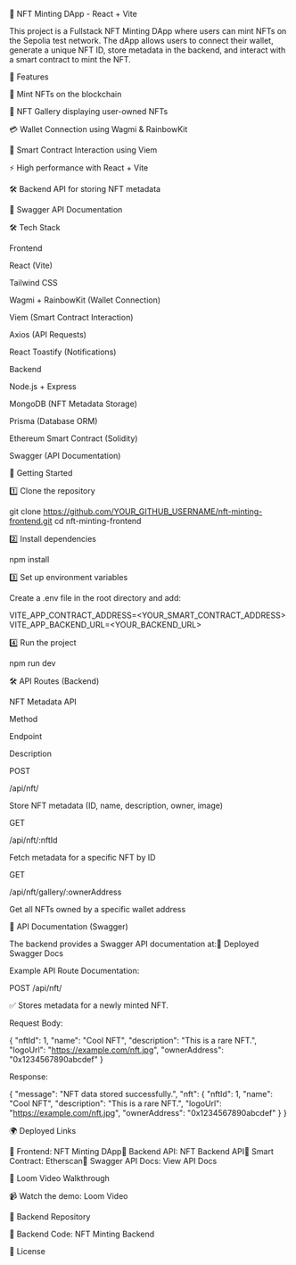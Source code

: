 🚀 NFT Minting DApp - React + Vite

This project is a Fullstack NFT Minting DApp where users can mint NFTs on the Sepolia test network. The dApp allows users to connect their wallet, generate a unique NFT ID, store metadata in the backend, and interact with a smart contract to mint the NFT.

📌 Features

🦄 Mint NFTs on the blockchain

🎨 NFT Gallery displaying user-owned NFTs

💳 Wallet Connection using Wagmi & RainbowKit

📡 Smart Contract Interaction using Viem

⚡ High performance with React + Vite

🛠 Backend API for storing NFT metadata

📝 Swagger API Documentation

🛠 Tech Stack

Frontend

React (Vite)

Tailwind CSS

Wagmi + RainbowKit (Wallet Connection)

Viem (Smart Contract Interaction)

Axios (API Requests)

React Toastify (Notifications)

Backend

Node.js + Express

MongoDB (NFT Metadata Storage)

Prisma (Database ORM)

Ethereum Smart Contract (Solidity)

Swagger (API Documentation)

🚀 Getting Started

1️⃣ Clone the repository

git clone https://github.com/YOUR_GITHUB_USERNAME/nft-minting-frontend.git
cd nft-minting-frontend

2️⃣ Install dependencies

npm install

3️⃣ Set up environment variables

Create a .env file in the root directory and add:

VITE_APP_CONTRACT_ADDRESS=<YOUR_SMART_CONTRACT_ADDRESS>
VITE_APP_BACKEND_URL=<YOUR_BACKEND_URL>

4️⃣ Run the project

npm run dev

🛠 API Routes (Backend)

NFT Metadata API

Method

Endpoint

Description

POST

/api/nft/

Store NFT metadata (ID, name, description, owner, image)

GET

/api/nft/:nftId

Fetch metadata for a specific NFT by ID

GET

/api/nft/gallery/:ownerAddress

Get all NFTs owned by a specific wallet address

📄 API Documentation (Swagger)

The backend provides a Swagger API documentation at:🔹 Deployed Swagger Docs

Example API Route Documentation:

POST /api/nft/

✅ Stores metadata for a newly minted NFT.

Request Body:

{
  "nftId": 1,
  "name": "Cool NFT",
  "description": "This is a rare NFT.",
  "logoUrl": "https://example.com/nft.jpg",
  "ownerAddress": "0x1234567890abcdef"
}

Response:

{
  "message": "NFT data stored successfully.",
  "nft": {
    "nftId": 1,
    "name": "Cool NFT",
    "description": "This is a rare NFT.",
    "logoUrl": "https://example.com/nft.jpg",
    "ownerAddress": "0x1234567890abcdef"
  }
}

🌍 Deployed Links

🔹 Frontend: NFT Minting DApp🔹 Backend API: NFT Backend API🔹 Smart Contract: Etherscan🔹 Swagger API Docs: View API Docs

🎥 Loom Video Walkthrough

📹 Watch the demo: Loom Video

🔗 Backend Repository

💾 Backend Code: NFT Minting Backend

📜 License
